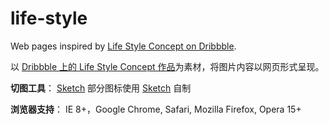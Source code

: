 # life-style

Web pages inspired by [Life Style Concept on Dribbble](https://dribbble.com/shots/1710969-Life-Style-Concept).

以 [Dribbble 上的 Life Style Concept 作品](https://dribbble.com/shots/1710969-Life-Style-Concept)为素材，将图片内容以网页形式呈现。

**切图工具**： [Sketch](https://www.sketchapp.com/)
部分图标使用 [Sketch](https://www.sketchapp.com/) 自制

**浏览器支持**： IE 8+，Google Chrome, Safari, Mozilla Firefox, Opera 15+


